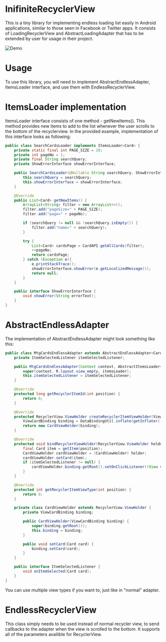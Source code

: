 # InifiniteRecyclerView
This is a tiny library for implementing endless loading list easily in Android applications, similar to those seen in Facebook or Twitter apps. It consists of LoadingRecyclerView and AbstractLoadingAdapter that has to be extended by user for usage in their project.

![Demo](http://i.giphy.com/l3q2WWM6bhe7kwbmw.gif)

# Usage
To use this library, you will need to implement AbstractEndlessAdapter, ItemsLoader interface, and use them with EndlessRecyclerView.

# ItemsLoader implementation

ItemsLoader interface consists of one method - getNewItems(). This method provides new items to add to the list whenever the user scrolls to the bottom of the recyclerview. In the provided example, implementation of this interface looks as following:

```java
public class SearchCardsLoader implements ItemsLoader<Card> {
    private static final int PAGE_SIZE = 20;
    private int pageNo = 1;
    private final String searchQuery;
    private ShowErrorInterface showErrorInterface;

    public SearchCardsLoader(@Nullable String searchQuery, ShowErrorInterface showErrorInterface) {
        this.searchQuery = searchQuery;
        this.showErrorInterface = showErrorInterface;
    }

    @Override
    public List<Card> getNewItems() {
        ArrayList<String> filter = new ArrayList<>();
        filter.add("pageSize=" + PAGE_SIZE);
        filter.add("page=" + pageNo);

        if (searchQuery != null && !searchQuery.isEmpty()) {
            filter.add("name=" + searchQuery);
        }

        try {
            List<Card> cardsPage = CardAPI.getAllCards(filter);
            ++pageNo;
            return cardsPage;
        } catch (Exception e){
            e.printStackTrace();
            showErrorInterface.showError(e.getLocalizedMessage());
            return null;
        }
    }

    public interface ShowErrorInterface {
        void showError(String errorText);
    }
}
```

# AbstractEndlessAdapter

The implementation of AbstractEndlessAdapter might look something like this:

```java
public class MtgCardsEndlessAdapter extends AbstractEndlessAdapter<Card> {
    private ItemSelectedListener itemSelectedListener;

    public MtgCardsEndlessAdapter(Context context, AbstractItemsLoader<Card> itemsLoader, ItemSelectedListener itemSelectedListener) {
        super(context, R.layout.view_empty, itemsLoader);
        this.itemSelectedListener = itemSelectedListener;
    }

    @Override
    protected long getRecyclerItemId(int position) {
        return 0;
    }

    @Override
    protected RecyclerView.ViewHolder createRecyclerItemViewHolder(ViewGroup parent, int viewType) {
        ViewCardBinding binding = DataBindingUtil.inflate(getInflater(), R.layout.view_card, parent, false);
        return new CardViewHolder(binding);
    }

    @Override
    protected void bindRecyclerViewHolder(RecyclerView.ViewHolder holder, int position) {
        final Card item = getItem(position);
        CardViewHolder cardViewHolder = (CardViewHolder) holder;
        cardViewHolder.setCard(item);
        if (itemSelectedListener != null) {
            cardViewHolder.binding.getRoot().setOnClickListener((View view) -> itemSelectedListener.onItemSelected(item));
        }
    }

    @Override
    protected int getRecyclerItemViewType(int position) {
        return 0;
    }

    private class CardViewHolder extends RecyclerView.ViewHolder {
        private ViewCardBinding binding;

        public CardViewHolder(ViewCardBinding binding) {
            super(binding.getRoot());
            this.binding = binding;
        }

        public void setCard(Card card) {
            binding.setCard(card);
        }
    }

    public interface ItemSelectedListener {
        void onItemSelected(Card card);
    }
}
```

You can use multiple view types if you want to, just like in "normal" adapter.

# EndlessRecyclerView
This class simply needs to be used instead of normal recycler view, to send callbacks to the adapter when the view is scrolled to the bottom. It supports all of the parameters availible for RecyclerView.
